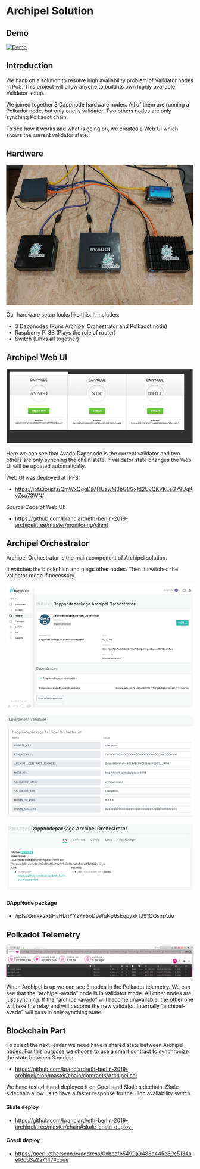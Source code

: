 # Archipel Solution

## Demo
[![Demo](https://img.youtube.com/vi/xwrSOgPGx8E/0.jpg)](https://www.youtube.com/watch?v=xwrSOgPGx8E)

## Introduction
We hack on a solution to resolve high availability problem of Validator nodes in PoS.
This project will allow anyone to build its own highly available Validator setup.

We joined together 3 Dappnode hardware nodes. All of them are running a Polkadot node, but only one is validator. Two others nodes are only synching Polkadot chain.

To see how it works and what is going on, we created a Web UI which shows the current validator state.

## Hardware
![Hardware](doc/img/hardware.png)

Our hardware setup looks like this.
It includes:
* 3 Dappnodes (Runs Archipel Orchestrator and Polkadot node)
* Raspberry Pi 3B (Plays the role of router)
* Switch (Links all together)

## Archipel Web UI
![WebUI](doc/img/webui.png)

Here we can see that Avado Dappnode is the current validator and two others are only synching the chain state. If validator state changes the Web UI will be updated automatically.

Web UI was deployed at IPFS:

* https://ipfs.io/ipfs/QmWxQgqDjMHUzwM3bG8Gxfd2CvQKVKLeG79UgKvZsu73WN/

Source Code of Web UI:

* https://github.com/branciard/eth-berlin-2019-archipel/tree/master/monitoring/client


## Archipel Orchestrator
Archipel Orchestrator is the main component of Archipel solution.

It watches the blockchain and pings other nodes. Then it switches the validator mode if necessary.

![WebUIPkgInstall](doc/img/dappnode_pkg_install.png)

![WebUIEnvVars](doc/img/env_vars.png)

![WebUIRunning](doc/img/dappnode_pkg_running.png)

#### DAppNode package

* /ipfs/QmPk2xBHaHbrjYYz7Y5oDpWuNp6sEqpyxkTJ91QQsm7xio



## Polkadot Telemetry

![Telemetry](doc/img/polkadot_telemetry.png)

When Archipel is up we can see 3 nodes in the Polkadot telemetry. We can see that the “archipel-avado” node is in Validator mode. All other nodes are just synching. If the “archipel-avado” will become unavailable, the other one will take the relay and will become the new validator. Internally “archipel-avado” will pass in only synching state.

## Blockchain Part
To select the next leader we need have a shared state between Archipel nodes. For this purpose we choose to use a smart contract to synchronize the state between 3 nodes:
* https://github.com/branciard/eth-berlin-2019-archipel/blob/master/chain/contracts/Archipel.sol

We have tested it and deployed it on Goerli and Skale sidechain.
Skale sidechain allow us to have a faster response for the High availability switch.
#### Skale deploy
* https://github.com/branciard/eth-berlin-2019-archipel/tree/master/chain#skale-chain-deploy-

#### Goerli deploy
* https://goerli.etherscan.io/address/0xbecfb5499a9488e445e89c5134aef60d3a2a7147#code
